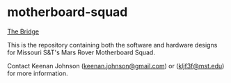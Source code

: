 motherboard-squad
=================

[The Bridge](https://github.com/MST-MRDT/Motherboard/wiki) 

This is the repository containing both the software and hardware designs for Missouri S&T's Mars Rover Motherboard Squad.

Contact Keenan Johnson (keenan.johnson@gmail.com) or (kljf3f@mst.edu) for more information.


